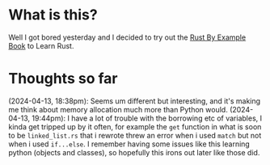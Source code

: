 # What is this?
Well I got bored yesterday and I decided to try out the [Rust By Example Book](https://doc.rust-lang.org/rust-by-example) to Learn Rust.

# Thoughts so far
(2024-04-13, 18:38pm): Seems um different but interesting, and it's making me think about memory allocation much more than Python would.
(2024-04-13, 19:44pm): I have a lot of trouble with the borrowing etc of variables, I kinda get tripped up by it often, for example the `get` function in what is soon to be `linked_list.rs` that i rewrote threw an error when i used `match` but not when i used `if...else`. I remember having some issues like this learning python (objects and classes), so hopefully this irons out later like those did.